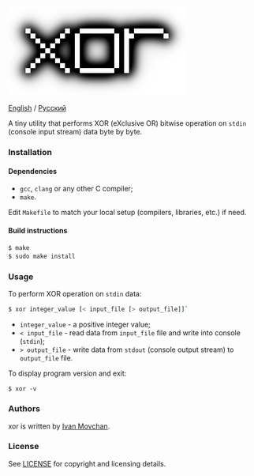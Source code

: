 ![xor](logo.png)

[English](README.md) / [Русский](README-RU.md)

A tiny utility that performs XOR (eXclusive OR) bitwise operation on `stdin` (console input stream) data byte by byte.

### Installation

#### Dependencies

* `gcc`, `clang` or any other C compiler;
* `make`.

Edit `Makefile` to match your local setup (compilers, libraries, etc.) if need.

#### Build instructions

```bash
$ make
$ sudo make install
```

### Usage

To perform XOR operation on `stdin` data:

```bash
$ xor integer_value [< input_file [> output_file]]`
```

* `integer_value` - a positive integer value;
* `< input_file` - read data from `input_file` file and write into console (`stdin`);
* `> output_file` - write data from `stdout` (console output stream) to `output_file` file.

To display program version and exit:

```
$ xor -v
```

### Authors

xor is written by [Ivan Movchan](https://github.com/ivan-movchan).

### License

See [LICENSE](LICENSE) for copyright and licensing details.
